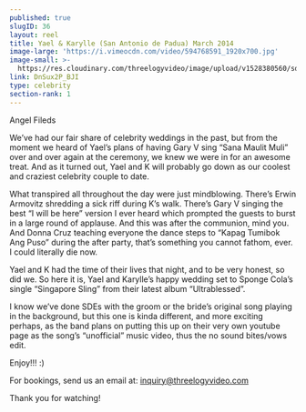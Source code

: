 ```yaml
---
published: true
slugID: 36
layout: reel
title: Yael & Karylle (San Antonio de Padua) March 2014
image-large: 'https://i.vimeocdn.com/video/594768591_1920x700.jpg'
image-small: >-
  https://res.cloudinary.com/threelogyvideo/image/upload/v1528380560/sde/Karylle_1.jpg
link: DnSux2P_BJI
type: celebrity
section-rank: 1
---
```

Angel Fileds

We’ve had our fair share of celebrity weddings in the past, but from the moment we heard of Yael’s plans of having Gary V sing “Sana Maulit Muli” over and over again at the ceremony, we knew we were in for an awesome treat. And as it turned out, Yael and K will probably go down as our coolest and craziest celebrity couple to date.

What transpired all throughout the day were just mindblowing. There’s Erwin Armovitz shredding a sick riff during K’s walk. There’s Gary V singing the best “I will be here” version I ever heard which prompted the guests to burst in a large round of applause. And this was after the communion, mind you. And Donna Cruz teaching everyone the dance steps to “Kapag Tumibok Ang Puso” during the after party, that’s something you cannot fathom, ever. I could literally die now.

Yael and K had the time of their lives that night, and to be very honest, so did we. So here it is, Yael and Karylle’s happy wedding set to Sponge Cola’s single “Singapore Sling” from their latest album “Ultrablessed”.

I know we’ve done SDEs with the groom or the bride’s original song playing in the background, but this one is kinda different, and more exciting perhaps, as the band plans on putting this up on their very own youtube page as the song’s “unofficial” music video, thus the no sound bites/vows edit.

Enjoy!!! :)

For bookings, send us an email at: inquiry@threelogyvideo.com

Thank you for watching!

